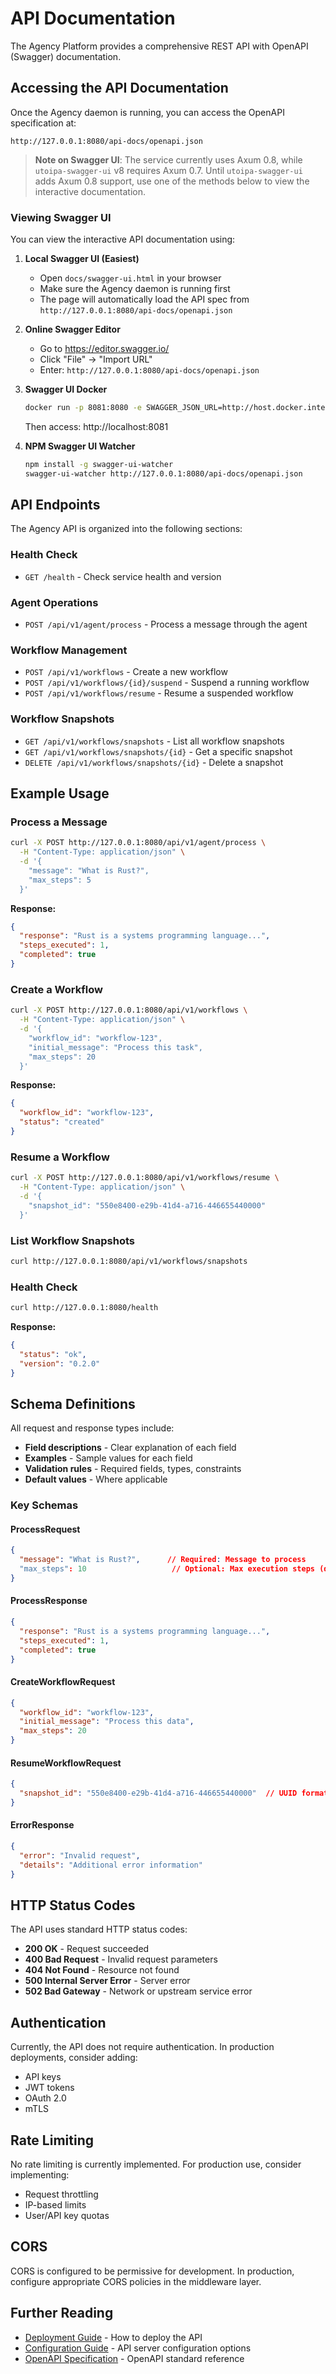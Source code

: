 # API Documentation

The Agency Platform provides a comprehensive REST API with OpenAPI (Swagger) documentation.

## Accessing the API Documentation

Once the Agency daemon is running, you can access the OpenAPI specification at:

```
http://127.0.0.1:8080/api-docs/openapi.json
```

> **Note on Swagger UI**: The service currently uses Axum 0.8, while `utoipa-swagger-ui` v8 requires Axum 0.7. 
> Until `utoipa-swagger-ui` adds Axum 0.8 support, use one of the methods below to view the interactive documentation.

### Viewing Swagger UI

You can view the interactive API documentation using:

1. **Local Swagger UI (Easiest)**
   - Open `docs/swagger-ui.html` in your browser
   - Make sure the Agency daemon is running first
   - The page will automatically load the API spec from `http://127.0.0.1:8080/api-docs/openapi.json`

2. **Online Swagger Editor**
   - Go to https://editor.swagger.io/
   - Click "File" → "Import URL"
   - Enter: `http://127.0.0.1:8080/api-docs/openapi.json`

3. **Swagger UI Docker**
   ```bash
   docker run -p 8081:8080 -e SWAGGER_JSON_URL=http://host.docker.internal:8080/api-docs/openapi.json swaggerapi/swagger-ui
   ```
   Then access: http://localhost:8081

4. **NPM Swagger UI Watcher**
   ```bash
   npm install -g swagger-ui-watcher
   swagger-ui-watcher http://127.0.0.1:8080/api-docs/openapi.json
   ```

## API Endpoints

The Agency API is organized into the following sections:

### Health Check
- `GET /health` - Check service health and version

### Agent Operations
- `POST /api/v1/agent/process` - Process a message through the agent

### Workflow Management
- `POST /api/v1/workflows` - Create a new workflow
- `POST /api/v1/workflows/{id}/suspend` - Suspend a running workflow
- `POST /api/v1/workflows/resume` - Resume a suspended workflow

### Workflow Snapshots
- `GET /api/v1/workflows/snapshots` - List all workflow snapshots
- `GET /api/v1/workflows/snapshots/{id}` - Get a specific snapshot
- `DELETE /api/v1/workflows/snapshots/{id}` - Delete a snapshot

## Example Usage

### Process a Message

```bash
curl -X POST http://127.0.0.1:8080/api/v1/agent/process \
  -H "Content-Type: application/json" \
  -d '{
    "message": "What is Rust?",
    "max_steps": 5
  }'
```

**Response:**
```json
{
  "response": "Rust is a systems programming language...",
  "steps_executed": 1,
  "completed": true
}
```

### Create a Workflow

```bash
curl -X POST http://127.0.0.1:8080/api/v1/workflows \
  -H "Content-Type: application/json" \
  -d '{
    "workflow_id": "workflow-123",
    "initial_message": "Process this task",
    "max_steps": 20
  }'
```

**Response:**
```json
{
  "workflow_id": "workflow-123",
  "status": "created"
}
```

### Resume a Workflow

```bash
curl -X POST http://127.0.0.1:8080/api/v1/workflows/resume \
  -H "Content-Type: application/json" \
  -d '{
    "snapshot_id": "550e8400-e29b-41d4-a716-446655440000"
  }'
```

### List Workflow Snapshots

```bash
curl http://127.0.0.1:8080/api/v1/workflows/snapshots
```

### Health Check

```bash
curl http://127.0.0.1:8080/health
```

**Response:**
```json
{
  "status": "ok",
  "version": "0.2.0"
}
```

## Schema Definitions

All request and response types include:
- **Field descriptions** - Clear explanation of each field
- **Examples** - Sample values for each field
- **Validation rules** - Required fields, types, constraints
- **Default values** - Where applicable

### Key Schemas

#### ProcessRequest
```json
{
  "message": "What is Rust?",      // Required: Message to process
  "max_steps": 10                   // Optional: Max execution steps (default: unlimited)
}
```

#### ProcessResponse
```json
{
  "response": "Rust is a systems programming language...",
  "steps_executed": 1,
  "completed": true
}
```

#### CreateWorkflowRequest
```json
{
  "workflow_id": "workflow-123",
  "initial_message": "Process this data",
  "max_steps": 20
}
```

#### ResumeWorkflowRequest
```json
{
  "snapshot_id": "550e8400-e29b-41d4-a716-446655440000"  // UUID format
}
```

#### ErrorResponse
```json
{
  "error": "Invalid request",
  "details": "Additional error information"
}
```

## HTTP Status Codes

The API uses standard HTTP status codes:

- **200 OK** - Request succeeded
- **400 Bad Request** - Invalid request parameters
- **404 Not Found** - Resource not found
- **500 Internal Server Error** - Server error
- **502 Bad Gateway** - Network or upstream service error

## Authentication

Currently, the API does not require authentication. In production deployments, consider adding:
- API keys
- JWT tokens
- OAuth 2.0
- mTLS

## Rate Limiting

No rate limiting is currently implemented. For production use, consider implementing:
- Request throttling
- IP-based limits
- User/API key quotas

## CORS

CORS is configured to be permissive for development. In production, configure appropriate CORS policies in the middleware layer.

## Further Reading

- [Deployment Guide](./DEPLOYMENT.md) - How to deploy the API
- [Configuration Guide](../README.md) - API server configuration options
- [OpenAPI Specification](https://spec.openapis.org/oas/latest.html) - OpenAPI standard reference
